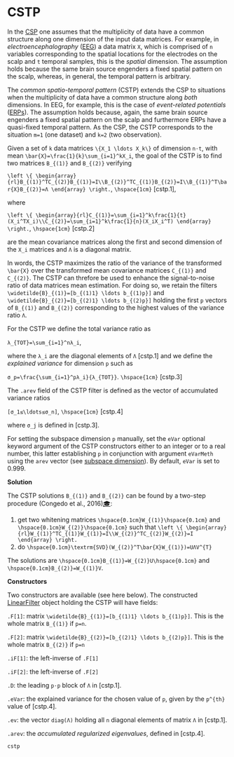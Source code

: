 # CSTP

In the [CSP](@ref) one assumes that the multiplicity of data have a common
structure along one dimension of the input data matrices.
For example, in *electroencephalography* ([EEG](https://en.wikipedia.org/wiki/Electroencephalography)) a data matrix ``X``, which is comprised of ``n``
variables corresponding to the spatial locations for the electrodes on the
scalp and ``t`` temporal samples, this is the *spatial* dimension.
The assumption holds because the same brain source engenders a fixed spatial
pattern on the scalp, whereas, in general, the temporal pattern is arbitrary.

The *common spatio-temporal pattern* (CSTP) extends the CSP to situations when
the multiplicity of data have a common structure along *both* dimensions.
In EEG, for example, this is the case of *event-related potentials*
([ERPs](https://en.wikipedia.org/wiki/Event-related_potential)).
The assumption holds because, again, the same brain source engenders a fixed
spatial pattern on the scalp and furthermore ERPs have a quasi-fixed
temporal pattern. As the CSP, the CSTP corresponds to the situation ``m=1`` (one dataset) and ``k=2`` (two observation).

Given a set of ``k`` data matrices ``\{X_1 \ldots X_k\}`` of dimension ``n⋅t``,
with mean ``\bar{X}=\frac{1}{k}\sum_{i=1}^kX_i``, the goal of the CSTP is to
find two matrices ``B_{(1)}`` and ``B_{(2)}`` verifying

``\left \{ \begin{array}{rl}B_{(1)}^TC_{(2)}B_{(1)}=I\\B_{(2)}^TC_{(1)}B_{(2)}=I\\B_{(1)}^T\bar{X}B_{(2)}=Λ \end{array} \right.``, ``\hspace{1cm}`` [cstp.1],

where

``\left \{ \begin{array}{rl}C_{(1)}=\sum_{i=1}^k\frac{1}{t}(X_i^TX_i)\\C_{(2)}=\sum_{i=1}^k\frac{1}{n}(X_iX_i^T) \end{array} \right.``, ``\hspace{1cm}`` [cstp.2]

are the mean covariance matrices along the first and second dimension of the
``X_i`` matrices and ``Λ`` is a diagonal matrix.

In words, the CSTP maximizes the ratio of the variance of the transformed
``\bar{X}`` over the transformed mean covariance matrices ``C_{(1)}`` and
``C_{(2)}``. The CSTP can threfore be used to enhance the signal-to-noise
ratio of data matrices mean estimation. For doing so, we retain the filters ``\widetilde{B}_{(1)}=[b_{(1)1} \ldots b_{(1)p}]`` and
``\widetilde{B}_{(2)}=[b_{(2)1} \ldots b_{(2)p}]``
holding the first ``p`` vectors of ``B_{(1)}`` and ``B_{(2)}``
corresponding to the highest values of the variance ratio ``Λ``.

For the CSTP we define the total variance ratio as

``λ_{TOT}=\sum_{i=1}^nλ_i``,

where the ``λ_i`` are the diagonal elements of ``Λ`` [cstp.1] and
we define the *explained variance* for dimension ``p`` such as

``σ_p=\frac{\sum_{i=1}^pλ_i}{λ_{TOT}}``. ``\hspace{1cm}`` [cstp.3]

The `.arev` field of the CSTP filter
is defined as the vector of accumulated variance ratios

``[σ_1≤\ldots≤σ_n]``, ``\hspace{1cm}`` [cstp.4]

where ``σ_j`` is defined in [cstp.3].

For setting the subspace dimension ``p`` manually, set the `eVar`
optional keyword argument of the CSTP constructors
either to an integer or to a real number, this latter establishing ``p``
in conjunction with argument `eVarMeth` using the `arev` vector
(see [subspace dimension](@ref)).
By default, `eVar` is set to 0.999.

**Solution**

The CSTP solutions ``B_{(1)}`` and ``B_{(2)}`` can be found by a
two-step procedure (Congedo et al., 2016)[🎓](@ref):

1. get two whitening matrices ``\hspace{0.1cm}W_{(1)}\hspace{0.1cm}`` and ``\hspace{0.1cm}W_{(2)}\hspace{0.1cm}`` such that ``\left \{ \begin{array}{rl}W_{(1)}^TC_{(1)}W_{(1)}=I\\W_{(2)}^TC_{(2)}W_{(2)}=I \end{array} \right.``
2. do ``\hspace{0.1cm}\textrm{SVD}(W_{(2)}^T\bar{X}W_{(1)})=UΛV^{T}``

The solutions are ``\hspace{0.1cm}B_{(1)}=W_{(2)}U\hspace{0.1cm}`` and ``\hspace{0.1cm}B_{(2)}=W_{(1)}V``.

**Constructors**

Two constructors are available (see here below). The constructed
[LinearFilter](@ref) object holding the CSTP will have fields:

`.F[1]`: matrix ``\widetilde{B}_{(1)}=[b_{(1)1} \ldots b_{(1)p}]``.
This is the whole matrix ``B_{(1)}`` if ``p=n``.

`.F[2]`: matrix ``\widetilde{B}_{(2)}=[b_{(2)1} \ldots b_{(2)p}]``.
This is the whole matrix ``B_{(2)}`` if ``p=n``

`.iF[1]`: the left-inverse of `.F[1]`

`.iF[2]`: the left-inverse of `.F[2]`

`.D`: the leading ``p⋅p`` block of ``Λ`` in [cstp.1].

`.eVar`: the explained variance for the chosen value of ``p``,
given by the ``p^{th}`` value of [cstp.4].

`.ev`: the vector `diag(Λ)` holding all ``n`` diagonal elements
of matrix ``Λ`` in [cstp.1].

`.arev`: the *accumulated regularized eigenvalues*, defined in [cstp.4].


```@docs
cstp
```
